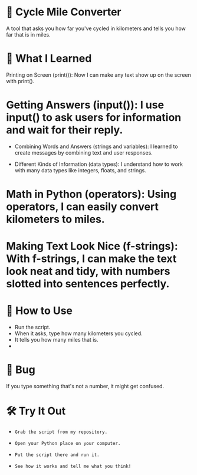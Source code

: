 
# 🚴 Cycle Mile Converter
A tool that asks you how far you've cycled in kilometers and tells you how far that is in miles.

# 💭 What I Learned
Printing on Screen (print()): Now I can make any text show up on the screen with print().

# Getting Answers (input()): I use input() to ask users for information and wait for their reply.

*  Combining Words and Answers (strings and variables): I learned to create messages by combining text and user responses.

*  Different Kinds of Information (data types): I understand how to work with many data types like integers, floats, and strings.

# Math in Python (operators): Using operators, I can easily convert kilometers to miles.

# Making Text Look Nice (f-strings): With f-strings, I can make the text look neat and tidy, with numbers slotted into sentences perfectly.

# 👟 How to Use
*  Run the script.
*  When it asks, type how many kilometers you cycled.
*  It tells you how many miles that is.
*  
# 🐛 Bug
If you type something that's not a number, it might get confused.

# 🛠 Try It Out
*     Grab the script from my repository.
*     Open your Python place on your computer.
*     Put the script there and run it.
*     See how it works and tell me what you think!

